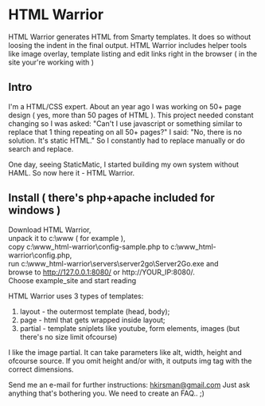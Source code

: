 HTML Warrior
==============

HTML Warrior generates HTML from Smarty templates. It does so without loosing the indent in the final output. HTML Warrior includes helper tools like image overlay, template listing and edit links right in the browser ( in the site your're working with )

## Intro

I'm a HTML/CSS expert. About an year ago I was working on 50+ page design ( yes, more than 50 pages of HTML ). This project needed constant changing so I was asked: "Can't I use javascript or something similar to replace that 1 thing repeating on all 50+ pages?" I said: "No, there is no solution. It's static HTML." So I constantly had to replace manually or do search and replace.

One day, seeing StaticMatic, I started building my own system without HAML. So now here it - HTML Warrior.

## Install ( there's php+apache included for windows )

Download HTML Warrior,  
unpack it to c:\www ( for example ),  
copy c:\www\_html-warrior\config-sample.php to c:\www\_html-warrior\config.php,  
run c:\www\_html-warrior\servers\server2go\Server2Go.exe and  
browse to http://127.0.0.1:8080/ or http://YOUR_IP:8080/.  
Choose example_site and start reading

HTML Warrior uses 3 types of templates:

1. layout - the outermost template (head, body);
2. page - html that gets wrapped inside layout;
3. partial - template sniplets like youtube, form elements, images (but there's no size limit ofcourse)

I like the image partial. It can take parameters like alt, width, height and ofcourse source. If you omit height and/or with, it outputs img tag with the correct dimensions.

Send me an e-mail for further instructions: hkirsman@gmail.com Just ask anything that's bothering you. We need to create an FAQ.. ;)